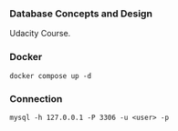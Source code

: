 ### Database Concepts and Design
Udacity Course.


### Docker
```
docker compose up -d
```

### Connection
```
mysql -h 127.0.0.1 -P 3306 -u <user> -p
```